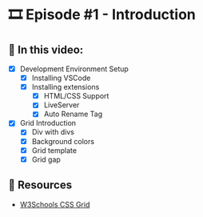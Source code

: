 # 🎞️ Episode #1 - Introduction

## 📝 In this video:
- [x] Development Environment Setup
  - [x] Installing VSCode
  - [x] Installing extensions
    - [x] HTML/CSS Support
    - [x] LiveServer
    - [x] Auto Rename Tag
- [x] Grid Introduction
  - [x] Div with divs
  - [x] Background colors
  - [x] Grid template
  - [x] Grid gap

## 🔗 Resources
- [W3Schools CSS Grid](https://www.w3schools.com/css/css_grid.asp)
